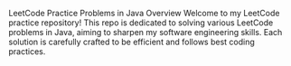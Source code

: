 LeetCode Practice Problems in Java
Overview
Welcome to my LeetCode practice repository! This repo is dedicated to solving various LeetCode problems in Java, aiming to sharpen my software engineering skills. Each solution is carefully crafted to be efficient and follows best coding practices.

